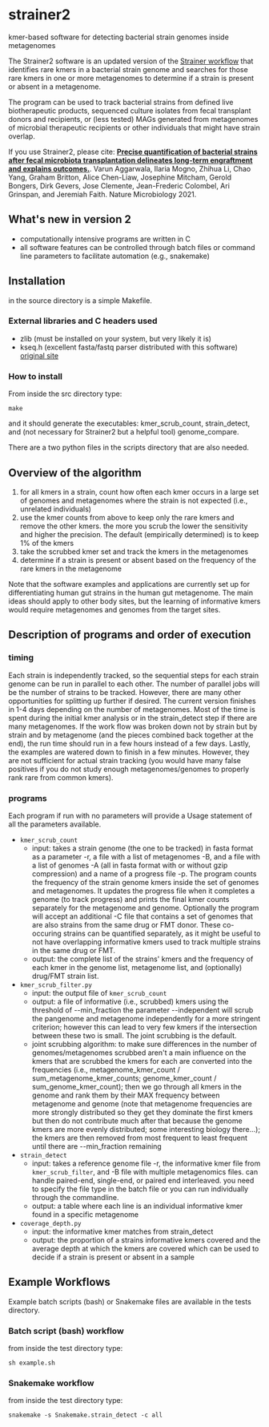 # strainer2
kmer-based software for detecting bacterial strain genomes inside metagenomes

The Strainer2 software is an updated version of the [Strainer workflow](https://bitbucket.org/faithj02/strainer-metagenomics/src/master/README.md)
that identifies rare kmers in a bacterial strain genome and searches for those rare kmers in one or more metagenomes to determine if a strain
is present or absent in a metagenome.

The program can be used to track bacterial strains from defined live biotherapeutic products, sequenced culture isolates from fecal transplant donors and recipients, or (less tested) MAGs generated from metagenomes of microbial therapeutic recipients or other individuals that might have strain overlap.

If you use Strainer2, please cite:
[**Precise quantification of bacterial strains after fecal microbiota transplantation delineates long-term engraftment and explains outcomes.**](https://doi.org/10.1038/s41564-021-00966-0). Varun Aggarwala, Ilaria Mogno, Zhihua Li, Chao Yang, Graham Britton, Alice Chen-Liaw, Josephine Mitcham, Gerold Bongers, Dirk Gevers, Jose Clemente, Jean-Frederic Colombel, Ari Grinspan, and Jeremiah Faith. Nature Microbiology 2021.

## What's new in version 2
* computationally intensive programs are written in C
* all software features can be controlled through batch files or command line parameters to facilitate automation (e.g., snakemake)


## Installation
in the source directory is a simple Makefile. 

### External libraries and C headers used
* zlib (must be installed on your system, but very likely it is)
* kseq.h (excellent fasta/fastq parser distributed with this software) [original site]()

### How to install
From inside the src directory type:
```
make
```

and it should generate the executables: kmer_scrub_count, strain_detect, and (not necessary for Strainer2 but a helpful tool) genome_compare.

There are a two python files in the scripts directory that are also needed.


## Overview of the algorithm
1. for all kmers in a strain, count how often each kmer occurs in a large set of genomes and metagenomes where the strain is not expected (i.e., unrelated individuals)
2. use the kmer counts from above to keep only the rare kmers and remove the other kmers. the more you scrub the lower the sensitivity and higher the precision. The default (empirically determined) is to keep 1% of the kmers
3. take the scrubbed kmer set and track the kmers in the metagenomes
4. determine if a strain is present or absent based on the frequency of the rare kmers in the metagenome

Note that the software examples and applications are currently set up for differentiating human gut strains in the human gut metagenome. The main ideas should apply to other body sites, but the learning of informative kmers would require metagenomes and genomes from the target sites.

## Description of programs and order of execution

### timing
Each strain is independently tracked, so the sequential steps for each strain genome can be run in parallel to each other. The number of parallel jobs will be the number of strains to be tracked. However, there are many other opportunities for splitting up further if desired. The current version finishes in 1-4 days depending on the number of metagenomes. Most of the time is spent during the initial kmer analysis or in the strain_detect step if there are many metagenomes. If the work flow was broken down not by strain but by strain and by metagenome (and the pieces combined back together at the end), the run time should run in a few hours instead of a few days. Lastly, the examples are watered down to finish in a few minutes. However, they are not sufficient for actual strain tracking (you would have many false positives if you do not study enough metagenomes/genomes to properly rank rare from common kmers).


### programs
Each program if run with no parameters will provide a Usage statement of all the parameters available.


* `kmer_scrub_count`
	* input: takes a strain genome (the one to be tracked) in fasta format as a parameter -r, a file with a list of metagenomes -B, and a file with a list of genomes -A (all in fasta format with or without gzip compression) and a name of a progress file -p. The program counts the frequency of the strain genome kmers inside the set of genomes and metagenomes. It updates the progress file when it completes a genome (to track progress) and prints the final kmer counts separately for the metagenome and genome. Optionally the program will accept an additional -C file that contains a set of genomes that are also strains from the same drug or FMT donor. These co-occuring strains can be quantified separately, as it might be useful to not have overlapping informative kmers used to track multiple strains in the same drug or FMT.
	* output: the complete list of the strains' kmers and the frequency of each kmer in the genome list, metagenome list, and (optionally) drug/FMT strain list.
* `kmer_scrub_filter.py`
	* input: the output file of `kmer_scrub_count` 
	* output: a file of informative (i.e., scrubbed) kmers using the threshold of --min_fraction the parameter --independent will scrub the pangenome and metagenome independently for a more stringent criterion; however this can lead to very few kmers if the intersection between these two is small. The joint scrubbing is the default.
	* joint scrubbing algorithm: to make sure differences in the number of genomes/metagenomes scrubbed aren't a main influence on the kmers that are scrubbed the kmers for each are converted into the frequencies (i.e., metagenome_kmer_count / sum_metagenome_kmer_counts; genome_kmer_count / sum_genome_kmer_count); then we go through all kmers in the genome and rank them by their MAX frequency between metagenome and genome (note that metagenome frequencies are more strongly distributed so they get they dominate the first kmers but then do not contribute much after that because the genome kmers are more evenly distributed; some interesting biology there...); the kmers are then removed from most frequent to least frequent until there are --min_fraction remaining
* `strain_detect`
	* input: takes a reference genome file -r, the informative kmer file from `kmer_scrub_filter`, and -B file with multiple metagenomics files. can handle paired-end, single-end, or paired end interleaved. you need to specify the file type in the batch file or you can run individually through the commandline.
	* output: a table where each line is an individual informative kmer found in a specific metagenome
* `coverage_depth.py`
	* input: the informative kmer matches from strain_detect
	* output: the proportion of a strains informative kmers covered and the average depth at which the kmers are covered which can be used to decide if a strain is present or absent in a sample




## Example Workflows

Example batch scripts (bash) or Snakemake files are available in the tests directory.


### Batch script (bash) workflow
from inside the test directory type:
```
sh example.sh
```


### Snakemake workflow
from inside the test directory type:

```
snakemake -s Snakemake.strain_detect -c all
```


